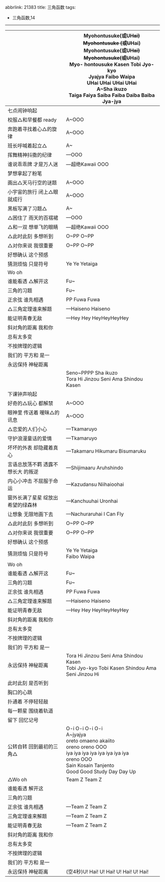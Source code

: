 abbrlink: 21383
title: 三角函数
tags:
  - 三角函数,14
---
|      |Myohontusuke(或U~~Hai)<br>Myohontusuke (或U~~Hai)<br>Myohontusuke(或U~~Hai)<br>Myohontusuke(或U~~Hai)<br>Myo- hontousuke Kasen Tobi Jyo-kyo <br>Jyajya Faibo Waipa<br>UHai UHai UHai UHai<br>A~Sha ikuzo<br>Taiga Faiya Saiba Faiba Daiba  Baiba Jya-jya|
|--|--|
|七点闹钟响起|      |
|校服△和早餐都 ready|A~OOO|
|奔跑着寻找着心△的旋律|A~OOO|
|班长呼喊着起立△|A~|
|挥舞精神抖擞的纪律|—OOO|
|谁说乖乖牌 才是万人迷|—超绝Kawaii OOO|
|梦想拿起了粉笔|      |
|画出△天马行空的谜题|A~OOO|
|小宇宙的旅行 闭上△眼就成行|A~OOO|
|黑板写满了习题△|A~|
|△困住了 雨天的百褶裙|—OOO|
|△和一双 想单飞的眼睛|—超绝Kawaii OOO|
|△此时此刻 多想听到|O~PP O~PP|
|△对你来说 我很重要|O~PP O~PP|
|好想确认 这个预感|      |
|猜测烦恼 只是符号|Ye Ye Yetaiga|
|Wo oh|      |
|谁能看透 △解开这|Fu~|
|三角的习题|Fu~|
|正余弦 谁先相遇|PP Fuwa Fuwa|
|△三角定理谁来解题|—Haiseno Haiseno|
|能证明青春无敌|—Hey Hey HeyHeyHeyHey|
|斜对角的距离 我和你|      |
|总有太多变|      |
|不按牌理的逻辑|      |
|我们的 平方和 是一|      |
|永远保持 神秘距离|      |
|      |Seno~PPPP Sha ikuzo<br>Tora Hi Jinzou Seni Ama Shindou Kasen|
|下课钟声响起|      |
|好奇的△玩心 都解禁|A~OOO|
|眼神里 传送着 暧昧△的讯息|A~OOO|
|△恋爱的人们小心|—Tkamaruyo |
|守护浪漫童话的爱情|—Tkamaruyo |
|坏坏的外表 却隐藏着真心|—Takamaru Hikumaru Bisumaruku|
|言语总放荡不羁 透露不想长大 的叛逆|—Shijimaaru Aruhshindo|
|内心小冲击 不屈服于命运|—Kazudansu Niihaioohai|
|窗外长满了星星 绽放出 希望的绿森林|—Kanchuuhai Uronhai|
|让想象 无限地画下去|—Nachuraruhai I Can Fly|
|△此时此刻 多想听到|O~PP O~PP|
|△对你来说 我很重要|O~PP O~PP|
|好想确认 这个预感|      |
|猜测烦恼 只是符号|Ye Ye Yetaiga<br>Faibo Waipa|
|Wo oh|      |
|谁能看透 △解开这|Fu~|
|三角的习题|Fu~|
|正余弦 谁先相遇|PP Fuwa Fuwa|
|△三角定理谁来解题|—Haiseno Haiseno|
|能证明青春无敌|—Hey Hey HeyHeyHeyHey|
|斜对角的距离 我和你|      |
|总有太多变|      |
|不按牌理的逻辑|      |
|我们的 平方和 是一|      |
|永远保持 神秘距离|Tora Hi Jinzou Seni Ama Shindou Kasen<br>Tobi Jyo-kyo Tobi Kasen Shindou Ama Seni Jinzou Hi|
|此时此刻 是否听到|      |
|胸口的心跳|      |
|扑通着 不停轻轻敲|      |
|每一颗星 围绕着轨道|      |
|留下 回忆记号|      |
|公转自转 回到最初的三角△|O-i O-i O-i O-i<br>A~jyajya<br>oreto omaeno akaiito<br>oreno oreno OOO<br>iya iya iya iya iya iya iya iya<br>oreno OOO<br>Sain Kosain Tanjento<br>Good Good Study Day Day Up|
|△Wo oh|Team Z Team Z |
|谁能看透 解开这|      |
|三角的习题|      |
|正余弦 谁先相遇|—Team Z Team Z |
|三角定理谁来解题|—Team Z Team Z |
|能证明青春无敌|—Team Z Team Z |
|斜对角的距离 我和你|      |
|总有太多变|      |
|不按牌理的逻辑|      |
|我们的 平方和 是一|      |
|永远保持 神秘距离|(空4秒)U! Hai! U! Hai! U! Hai! U! Hai!|